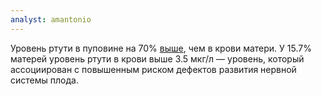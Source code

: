 ```yaml
---
analyst: amantonio
---
```


Уровень ртути в пуповине на 70% [выше](https://www.ncbi.nlm.nih.gov/pmc/articles/PMC1241922), чем в крови матери. У 15.7% матерей уровень ртути в крови выше 3.5 мкг/л — уровень, который ассоциирован с повышенным риском дефектов развития нервной системы плода.
